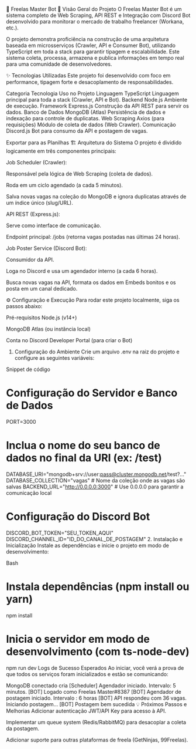 🤖 Freelas Master Bot
💼 Visão Geral do Projeto
O Freelas Master Bot é um sistema completo de Web Scraping, API REST e Integração com Discord Bot desenvolvido para monitorar o mercado de trabalho freelancer (Workana, etc.).

O projeto demonstra proficiência na construção de uma arquitetura baseada em microsserviços (Crawler, API e Consumer Bot), utilizando TypeScript em toda a stack para garantir tipagem e escalabilidade. Este sistema coleta, processa, armazena e publica informações em tempo real para uma comunidade de desenvolvedores.

✨ Tecnologias Utilizadas
Este projeto foi desenvolvido com foco em performance, tipagem forte e desacoplamento de responsabilidades.

Categoria	Tecnologia	Uso no Projeto
Linguagem	TypeScript	Linguagem principal para toda a stack (Crawler, API e Bot).
Backend	Node.js	Ambiente de execução.
Framework	Express.js	Construção da API REST para servir os dados.
Banco de Dados	MongoDB (Atlas)	Persistência de dados e indexação para controle de duplicatas.
Web Scraping	Axios (para requisições)	Módulo de coleta de dados (Web Crawler).
Comunicação	Discord.js	Bot para consumo da API e postagem de vagas.

Exportar para as Planilhas
🏗️ Arquitetura do Sistema
O projeto é dividido logicamente em três componentes principais:

Job Scheduler (Crawler):

Responsável pela lógica de Web Scraping (coleta de dados).

Roda em um ciclo agendado (a cada 5 minutos).

Salva novas vagas na coleção do MongoDB e ignora duplicatas através de um índice único (slug/URL).

API REST (Express.js):

Serve como interface de comunicação.

Endpoint principal: /jobs (retorna vagas postadas nas últimas 24 horas).

Job Poster Service (Discord Bot):

Consumidor da API.

Loga no Discord e usa um agendador interno (a cada 6 horas).

Busca novas vagas na API, formata os dados em Embeds bonitos e os posta em um canal dedicado.

⚙️ Configuração e Execução
Para rodar este projeto localmente, siga os passos abaixo:

Pré-requisitos
Node.js (v14+)

MongoDB Atlas (ou instância local)

Conta no Discord Developer Portal (para criar o Bot)

1. Configuração do Ambiente
Crie um arquivo .env na raiz do projeto e configure as seguintes variáveis:

Snippet de código

# Configuração do Servidor e Banco de Dados
PORT=3000
# Inclua o nome do seu banco de dados no final da URI (ex: /test)
DATABASE_URI="mongodb+srv://user:pass@cluster.mongodb.net/test?..." 
DATABASE_COLLECTION="vagas" # Nome da coleção onde as vagas são salvas
BACKEND_URL="http://0.0.0.0:3000" # Use 0.0.0.0 para garantir a comunicação local

# Configuração do Discord Bot
DISCORD_BOT_TOKEN="SEU_TOKEN_AQUI"
DISCORD_CHANNEL_ID="ID_DO_CANAL_DE_POSTAGEM"
2. Instalação e Inicialização
Instale as dependências e inicie o projeto em modo de desenvolvimento:

Bash

# Instala dependências (npm install ou yarn)
npm install

# Inicia o servidor em modo de desenvolvimento (com ts-node-dev)
npm run dev
Logs de Sucesso Esperados
Ao iniciar, você verá a prova de que todos os serviços foram inicializados e estão se comunicando:

MongoDB conectado cria
[Scheduler] Agendador iniciado. Intervalo: 5 minutos.
[BOT] Logado como Freelas Master#8387
[BOT] Agendador de postagem iniciado. Intervalo : 6 horas
[BOT] API respondeu com 36 vagas. Iniciando postagem...
[BOT] Postagem bem sucedida 
💡 Próximos Passos e Melhorias
Adicionar autenticação JWT/API Key para acesso à API.

Implementar um queue system (Redis/RabbitMQ) para desacoplar a coleta da postagem.

Adicionar suporte para outras plataformas de freela (GetNinjas, 99Freelas).

